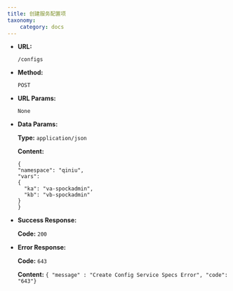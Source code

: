 ```yaml
---
title: 创建服务配置项
taxonomy:
    category: docs
---
```


* **URL:**

    `/configs`

* **Method:**

    `POST`

* **URL Params:**

    `None`

* **Data Params:**
	
	**Type:** `application/json`
	
	**Content:**

	```
  {
    "namespace": "qiniu",
    "vars":
    {
      "ka": "va-spockadmin",
      "kb": "vb-spockadmin"
    }
  }
  ```

* **Success Response:**

    **Code:** `200`

* **Error Response:**

    **Code:** `643`
  	
  	**Content:** `{ "message" : "Create Config Service Specs Error", "code": "643"}`